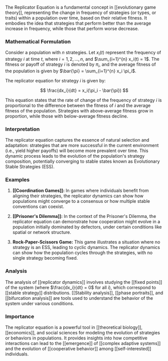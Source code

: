 The Replicator Equation is a fundamental concept in [[evolutionary game theory]], representing the change in frequency of strategies (or types, or traits) within a population over time, based on their relative fitness. It embodies the idea that strategies that perform better than the average increase in frequency, while those that perform worse decrease.

### Mathematical Formulation

Consider a population with $n$ strategies. Let $x_i(t)$ represent the frequency of strategy $i$ at time $t$, where $i = 1, 2, ..., n$, and $\sum_{i=1}^{n} x_i(t) = 1$. The fitness or payoff of strategy $i$ is denoted by $\pi_i$, and the average fitness of the population is given by $\bar{\pi} = \sum_{i=1}^{n} x_i \pi_i$.

The replicator equation for strategy $i$ is given by:

$$
\frac{dx_i}{dt} = x_i(\pi_i - \bar{\pi})
$$

This equation states that the rate of change of the frequency of strategy $i$ is proportional to the difference between the fitness of $i$ and the average fitness of the population. Strategies with above-average fitness grow in proportion, while those with below-average fitness decline.

### Interpretation

The replicator equation captures the essence of natural selection and adaptation: strategies that are more successful in the current environment (i.e., yield higher payoffs) will become more prevalent over time. This dynamic process leads to the evolution of the population's strategy composition, potentially converging to stable states known as Evolutionary Stable Strategies (ESS).

### Examples

1. **[[Coordination Games]]:** In games where individuals benefit from aligning their strategies, the replicator dynamics can show how populations might converge to a consensus or how multiple stable conventions can coexist.

2. **[[Prisoner's Dilemma]]:** In the context of the Prisoner's Dilemma, the replicator equation can demonstrate how cooperation might evolve in a population initially dominated by defectors, under certain conditions like spatial or network structure.

3. **Rock-Paper-Scissors Game:** This game illustrates a situation where no strategy is an ESS, leading to cyclic dynamics. The replicator dynamics can show how the population cycles through the strategies, with no single strategy becoming fixed.

### Analysis

The analysis of [[replicator dynamics]] involves studying the [[fixed points]] of the system (where $\frac{dx_i}{dt} = 0$ for all $i$), which correspond to [[stable strategy]] distributions. [[Stability analysis]], [[phase portraits]], and [[bifurcation analysis]] are tools used to understand the behavior of the system under various conditions.

### Importance

The replicator equation is a powerful tool in [[theoretical biology]], [[economics]], and social sciences for modeling the evolution of strategies or behaviors in populations. It provides insights into how competitive interactions can lead to the [[emergence]] of [[complex adaptive systems]] and the evolution of [[cooperative behavior]] among [[self-interested]] individuals.
